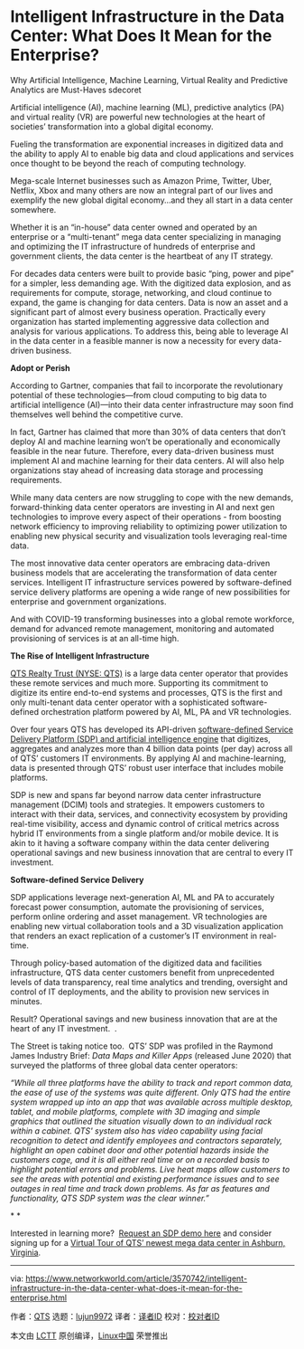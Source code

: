 [#]: collector: (lujun9972)
[#]: translator: ( )
[#]: reviewer: ( )
[#]: publisher: ( )
[#]: url: ( )
[#]: subject: (Intelligent Infrastructure in the Data Center: What Does It Mean for the Enterprise?)
[#]: via: (https://www.networkworld.com/article/3570742/intelligent-infrastructure-in-the-data-center-what-does-it-mean-for-the-enterprise.html)
[#]: author: (QTS https://www.networkworld.com/author/Andy-Patrizio/)

Intelligent Infrastructure in the Data Center: What Does It Mean for the Enterprise?
======
Why Artificial Intelligence, Machine Learning, Virtual Reality and Predictive Analytics are Must-Haves
sdecoret

Artificial intelligence (AI), machine learning (ML), predictive analytics (PA) and virtual reality (VR) are powerful new technologies at the heart of societies’ transformation into a global digital economy.

Fueling the transformation are exponential increases in digitized data and the ability to apply AI to enable big data and cloud applications and services once thought to be beyond the reach of computing technology.

Mega-scale Internet businesses such as Amazon Prime, Twitter, Uber, Netflix, Xbox and many others are now an integral part of our lives and exemplify the new global digital economy…and they all start in a data center somewhere.

Whether it is an “in-house” data center owned and operated by an enterprise or a “multi-tenant” mega data center specializing in managing and optimizing the IT infrastructure of hundreds of enterprise and government clients, the data center is the heartbeat of any IT strategy.

For decades data centers were built to provide basic “ping, power and pipe” for a simpler, less demanding age. With the digitized data explosion, and as requirements for compute, storage, networking, and cloud continue to expand, the game is changing for data centers. Data is now an asset and a significant part of almost every business operation. Practically every organization has started implementing aggressive data collection and analysis for various applications. To address this, being able to leverage AI in the data center in a feasible manner is now a necessity for every data-driven business.

**Adopt or Perish**

According to Gartner, companies that fail to incorporate the revolutionary potential of these technologies—from cloud computing to big data to artificial intelligence (AI)—into their data center infrastructure may soon find themselves well behind the competitive curve.

In fact, Gartner has claimed that more than 30% of data centers that don’t deploy AI and machine learning won’t be operationally and economically feasible in the near future. Therefore, every data-driven business must implement AI and machine learning for their data centers. AI will also help organizations stay ahead of increasing data storage and processing requirements.

While many data centers are now struggling to cope with the new demands, forward-thinking data center operators are investing in AI and next gen technologies to improve every aspect of their operations - from boosting network efficiency to improving reliability to optimizing power utilization to enabling new physical security and visualization tools leveraging real-time data.

The most innovative data center operators are embracing data-driven business models that are accelerating the transformation of data center services. Intelligent IT infrastructure services powered by software-defined service delivery platforms are opening a wide range of new possibilities for enterprise and government organizations.

And with COVID-19 transforming businesses into a global remote workforce, demand for advanced remote management, monitoring and automated provisioning of services is at an all-time high.

**The Rise of Intelligent Infrastructure**

[QTS Realty Trust (NYSE: QTS)][1] is a large data center operator that provides these remote services and much more. Supporting its commitment to digitize its entire end-to-end systems and processes, QTS is the first and only multi-tenant data center operator with a sophisticated software-defined orchestration platform powered by AI, ML, PA and VR technologies.

Over four years QTS has developed its API-driven [software-defined Service Delivery Platform (SDP) and artificial intelligence engine][2] that digitizes, aggregates and analyzes more than 4 billion data points (per day) across all of QTS’ customers IT environments. By applying AI and machine-learning, data is presented through QTS’ robust user interface that includes mobile platforms.

SDP is new and spans far beyond narrow data center infrastructure management (DCIM) tools and strategies. It empowers customers to interact with their data, services, and connectivity ecosystem by providing real-time visibility, access and dynamic control of critical metrics across hybrid IT environments from a single platform and/or mobile device. It is akin to it having a software company within the data center delivering operational savings and new business innovation that are central to every IT investment.

**Software-defined Service Delivery**

SDP applications leverage next-generation AI, ML and PA to accurately forecast power consumption, automate the provisioning of services, perform online ordering and asset management. VR technologies are enabling new virtual collaboration tools and a 3D visualization application that renders an exact replication of a customer’s IT environment in real-time.

Through policy-based automation of the digitized data and facilities infrastructure, QTS data center customers benefit from unprecedented levels of data transparency, real time analytics and trending, oversight and control of IT deployments, and the ability to provision new services in minutes.

Result? Operational savings and new business innovation that are at the heart of any IT investment.  .

The Street is taking notice too.  QTS’ SDP was profiled in the Raymond James Industry Brief: _Data Maps and Killer Apps_ (released June 2020) that surveyed the platforms of three global data center operators:

_“While all three platforms have the ability to track and report common data, the ease of use of the systems was quite different. Only QTS had the entire system wrapped up into an app that was available across multiple desktop, tablet, and mobile platforms, complete with 3D imaging and simple graphics that outlined the situation visually down to an individual rack within a cabinet. QTS' system also has video capability using facial recognition to detect and identify employees and contractors separately, highlight an open cabinet door and other potential hazards inside the customers cage, and it is all either real time or on a recorded basis to highlight potential errors and problems. Live heat maps allow customers to see the areas with potential and existing performance issues and to see outages in real time and track down problems. As far as features and functionality, QTS SDP system was the clear winner.”_

* *

Interested in learning more?  [Request an SDP demo here][3] and consider signing up for a [Virtual Tour of QTS’ newest mega data center in Ashburn, Virginia][4].

--------------------------------------------------------------------------------

via: https://www.networkworld.com/article/3570742/intelligent-infrastructure-in-the-data-center-what-does-it-mean-for-the-enterprise.html

作者：[QTS][a]
选题：[lujun9972][b]
译者：[译者ID](https://github.com/译者ID)
校对：[校对者ID](https://github.com/校对者ID)

本文由 [LCTT](https://github.com/LCTT/TranslateProject) 原创编译，[Linux中国](https://linux.cn/) 荣誉推出

[a]: https://www.networkworld.com/author/Andy-Patrizio/
[b]: https://github.com/lujun9972
[1]: http://www.qtsdatacenters.com/
[2]: https://www.qtsdatacenters.com/hybrid-solutions/service-delivery-platform
[3]: https://www.qtsdatacenters.com/hybrid-solutions/request-a-demo
[4]: https://www.qtsdatacenters.com/data-centers/schedule-a-tour
